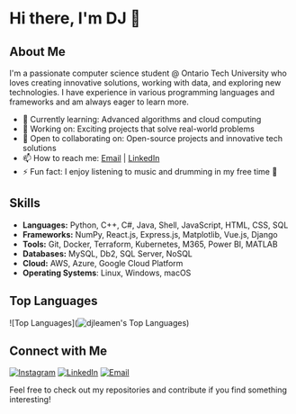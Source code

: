 # Hi there, I'm DJ 👋

## About Me

I'm a passionate computer science student @ Ontario Tech University who loves creating innovative solutions, working with data, and exploring new technologies. I have experience in various programming languages and frameworks and am always eager to learn more.

- 🌱 Currently learning: Advanced algorithms and cloud computing
- 💼 Working on: Exciting projects that solve real-world problems
- 🤝 Open to collaborating on: Open-source projects and innovative tech solutions
- 📫 How to reach me: [Email](mailto:dj.leamen@ontariotechu.com) | [LinkedIn](https://www.linkedin.com/in/djleamen)
- ⚡ Fun fact: I enjoy listening to music and drumming in my free time 🥁
  
## Skills
- **Languages:** Python, C++, C#, Java, Shell, JavaScript, HTML, CSS, SQL
- **Frameworks:** NumPy, React.js, Express.js, Matplotlib, Vue.js, Django
- **Tools:** Git, Docker, Terraform, Kubernetes, M365, Power BI, MATLAB
- **Databases:** MySQL, Db2, SQL Server, NoSQL
- **Cloud:** AWS, Azure, Google Cloud Platform
- **Operating Systems**: Linux, Windows, macOS

## Top Languages

![Top Languages](![djleamen's Top Languages](https://github-readme-stats.vercel.app/api/top-langs/?username=djleamen&theme=tokyonight&show_icons=true&hide_border=true&layout=compact))

## Connect with Me

[![Instagram](https://img.shields.io/badge/Instagram-E4405F?style=for-the-badge&logo=instagram&logoColor=white)](https://www.instagram.com/dejjos)
[![LinkedIn](https://img.shields.io/badge/LinkedIn-0077B5?style=for-the-badge&logo=linkedin&logoColor=white)](https://www.linkedin.com/in/djleamen)
[![Email](https://img.shields.io/badge/Email-D14836?style=for-the-badge&logo=gmail&logoColor=white)](mailto:dj.leamen@ontariotechu.com)

Feel free to check out my repositories and contribute if you find something interesting!
